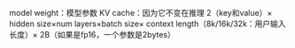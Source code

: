 model weight：模型参数
KV cache：因为它不变在推理
2（key和value）×
hidden size×num layers×batch size×
context length（8k/16k/32k：用户输入长度）×
2B（如果是fp16，一个参数是2bytes）